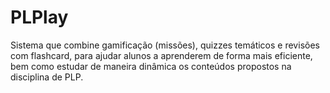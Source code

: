 # PLPlay
Sistema que combine gamificação (missões), quizzes temáticos e revisões com flashcard, para ajudar alunos a aprenderem de forma mais eficiente, bem como estudar de maneira dinâmica os conteúdos propostos na disciplina de PLP.

